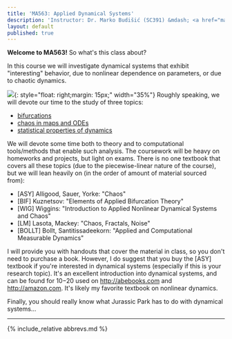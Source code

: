 ```yaml
---
title: 'MA563: Applied Dynamical Systems'
description: 'Instructor: Dr. Marko Budišić (SC391) &mdash; <a href="mailto:mbudisic@clarkson.edu">mbudisic@clarkson.edu</a> &mdash; MoWeFr 9-9.50a  (Snell 112) '
layout: default
published: true
---
```


**Welcome to MA563!** So what's this class about?

In this course we will investigate dynamical systems that exhibit "interesting" behavior, due to nonlinear dependence on parameters, or due to chaotic dynamics.

![](http://rogueplanet.tv/wp-content/uploads/2014/09/jurassic-park-jeff-goldblum-tyrannosaur.jpg){: style="float: right;margin: 15px;" width="35%"} Roughly speaking, we will devote our time to the study of three topics:

* [bifurcations](http://www.scholarpedia.org/article/Bifurcation)
* [chaos in maps and ODEs](https://en.wikipedia.org/wiki/Chaos_theory)
* [statistical properties of dynamics](https://www.pnas.org/content/112/7/1907)

We will devote some time both to theory and to computational tools/methods that enable such analysis. The coursework will be heavy on homeworks and projects, but light on exams. There is no one textbook that covers all these topics (due to the piecewise-linear nature of the course), but we will lean heavily on (in the order of amount of material sourced from):

* [ASY] Alligood, Sauer, Yorke: "Chaos"
* [BIF] Kuznetsov: "Elements of Applied Bifurcation Theory"
* [WIG] Wiggins: "Introduction to Applied Nonlinear Dynamical Systems and Chaos"
* [LM] Lasota, Mackey: "Chaos, Fractals, Noise"
* [BOLLT] Bollt, Santitissadeekorn: "Applied and Computational Measurable Dynamics"

I will provide you with handouts that cover the material in class, so you don't need to purchase a book. However, I do suggest that you buy the [ASY] textbook if you're interested in dynamical systems (especially if this is your research topic). It's an excellent introduction into dynamical systems, and can be found for $10-$20 used on <http://abebooks.com> and <http://amazon.com>. It's likely my favorite textbook on nonlinear dynamics.

Finally, you should really know what Jurassic Park has to do with dynamical systems...

---

{% include_relative abbrevs.md %}
